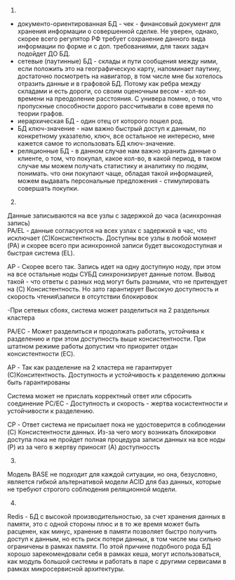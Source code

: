 1.  
- документо-ориентированная БД - чек - финансовый документ для хранения информации о совершенной сделке. Не уверен, однако, скорее всего регулятор РФ требует сохранение данного вида информации по форме и с доп. требованиями, для таких задач подойдет ДО БД.
- сетевые (паутинные) БД - склады и пути сообщения между ними, если положить это на географическую карту, напоминает паутину, достаточно посмотреть на навигатор, в том числе мне бы хотелось отразить данные и в графовой БД. Потому как ребра между складами и есть дороги, со своим оценочным весом - кол-во времени на преодоление расстояния. С универа помню, о том, что пропускные способности дорого рассчитывали в сове время по теории графов. 
- иерархическая БД - один отец от которого пошел род. 
- БД ключ-значение - нам важно быстрый доступ к данным, по конкретному указателю, ключ, все остальное не интересно, мне кажется самое то использовать БД ключ-значение. 
- реляционные БД - в данном случае нам важно хранить данные о клиенте, о том, что покупал, какое кол-во, в какой период, в таком случае мы можем получать статистику и аналитику по людям, понимать. что они покупают чаще, обладая такой информацией, можем выдавать персональные предложения - стимулировать совершать покупки.  

2.
Данные записываются на все узлы с задержкой до часа (асинхронная запись)  
PA/EL - данные согласуются на всех узлах с задержкой в час, что исключает (C)Консистентность. Доступны все узлы 
в любой момент (PA) и скорее всего при асинхронной записи будет высокодоступная и быстрая система (EL).

AP - Скорее всего так. Запись идет на одну доступную ноду, при этом на все остальные ноды СУБД синхронизирует данные потом. Вывод такой - что ответы с разных нод могут быть разными, что не притендует на (C) Консистентность. Но зато гарантирует Высокую доступность и скорость чтения\записи в отсутствии блокировок

-При сетевых сбоях, система может разделиться на 2 раздельных кластера

PA/EC - Может разделиться и продолжать работать, устойчива к разделению и при этом доступность выше консистентности. 
При штатном режиме работы допустим что приоритет отдан консистентности (EC).

AP - Так как разделение на 2 кластера не гарантирует (С)Конситентность. 
Доступность и устойчивость к разделению должны быть гарантированы

Система может не прислать корректный ответ или сбросить соединение
PC/EC - Доступность и скорость - жертва косистентности и устойчивости к разделению.

СP - Ответ система не присылает пока не удостоверится в соблюдении (C) Консистентности данных. 
Из-за чего могу возникать блокировки доступа пока не пройдет полная процедура записи данных на все ноды (P) из за чего 
в жертву приносят (A) доступноссть

3.  
Модель BASE не подходит для каждой ситуации, но она, безусловно, является гибкой альтернативой модели ACID для баз данных, 
которые не требуют строгого соблюдения реляционной модели.

4.
Redis - БД с высокой производительностью, за счет хранения данных в памяти, это с одной стороны плюс и в то же время может 
быть расценен, как минус, хранение в памяти позволяет быстро получить доступ к данным, но есть риск потери данных, 
в том числе мы сильно ограничены в рамках памяти. По этой причине подобного рода БД хорошо зарекомендовали себя в рамках кеша, 
могут использоваться, как модуль большой системы и работать в паре с другими сервисами в рамках микросервисной архитектуры.